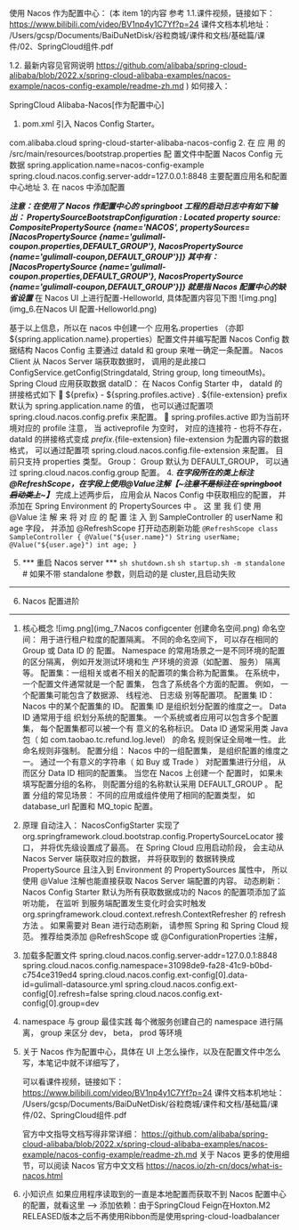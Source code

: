 使用 Nacos 作为配置中心：
   (本 item 1的内容 参考 
   1.1.课件视频，链接如下：
   https://www.bilibili.com/video/BV1np4y1C7Yf?p=24
   课件文档本机地址：
   /Users/gcsp/Documents/BaiDuNetDisk/谷粒商城/课件和文档/基础篇/课件/02、SpringCloud组件.pdf

   1.2. 最新内容见官网说明
   https://github.com/alibaba/spring-cloud-alibaba/blob/2022.x/spring-cloud-alibaba-examples/nacos-example/nacos-config-example/readme-zh.md
   )
 如何接入： 

SpringCloud Alibaba-Nacos[作为配置中心]
1. pom.xml 引入 Nacos Config Starter。
<dependency>
<groupId>com.alibaba.cloud</groupId>
<artifactId>spring-cloud-starter-alibaba-nacos-config</artifactId>
</dependency>
2. 在 应 用 的 /src/main/resources/bootstrap.properties 配
置文件中配置 Nacos Config 元数据
spring.application.name=nacos-config-example
spring.cloud.nacos.config.server-addr=127.0.0.1:8848
主要配置应用名和配置中心地址
3. 在 nacos 中添加配置


***注意：在使用了 Nacos 作配置中心的 springboot 工程的启动日志中有如下输出：
PropertySourceBootstrapConfiguration : Located property source: CompositePropertySource {name='NACOS', propertySources=[NacosPropertySource {name='gulimall-coupon.properties,DEFAULT_GROUP'}, NacosPropertySource {name='gulimall-coupon,DEFAULT_GROUP'}]}
其中有：
[NacosPropertySource {name='gulimall-coupon.properties,DEFAULT_GROUP'}, NacosPropertySource {name='gulimall-coupon,DEFAULT_GROUP'}]}
就是指 Nacos 配置中心的缺省设置***
在 Nacos UI 上进行配置-Helloworld, 具体配置内容见下图
![img.png](img_6.在Nacos UI 配置-Helloworld.png)

基于以上信息，所以在 nacos 中创建一个 应用名.properties （亦即 ${spring.application.name}.properties）配置文件并编写配置
Nacos Config 数据结构
Nacos Config 主要通过 dataId 和 group 来唯一确定一条配置。
Nacos Client 从 Nacos Server 端获取数据时， 调用的是此接口 ConfigService.getConfig(StringdataId, String group, long timeoutMs)。
Spring Cloud 应用获取数据
dataID：
在 Nacos Config Starter 中， dataId 的拼接格式如下
 ${prefix} - ${spring.profiles.active} . ${file-extension} prefix 默认为 spring.application.name
的值， 也可以通过配置项 spring.cloud.nacos.config.prefix 来配置。
 spring.profiles.active 即为当前环境对应的 profile
注意， 当 activeprofile 为空时， 对应的连接符 - 也将不存在， dataId 的拼接格式变成
${prefix}.${file-extension}
file-extension 为配置内容的数据格式， 可以通过配置项
spring.cloud.nacos.config.file-extension 来配置。 目前只支持 properties 类型。
Group：
Group 默认为 DEFAULT_GROUP， 可以通过 spring.cloud.nacos.config.group 配置。
4. ***在字段所在的类上标注@RefreshScope，在字段上使用@Value注解【~~~注意不是标注在 springboot 启动类上~~~】***
完成上述两步后， 应用会从 Nacos Config 中获取相应的配置， 并添加在 Spring Environment
的 PropertySources 中 。 这 里 我 们 使 用 @Value 注 解 来 将 对 应 的 配 置 注 入 到
SampleController 的 userName 和 age 字段， 并添加 @RefreshScope 打开动态刷新功能
`
@RefreshScope
class SampleController {
@Value("${user.name}")
String userName;
@Value("${user.age}")
int age;
} 
`

5. *** 重启 Nacos server ***
   `sh shutdown.sh`
   `sh startup.sh -m standalone` # 如果不带 standalone 参数，则启动的是 cluster,且启动失败
---
6. Nacos 配置进阶
---
1. 核心概念
![img.png](img_7.Nacos configcenter 创建命名空间.png)
命名空间：
用于进行租户粒度的配置隔离。 不同的命名空间下， 可以存在相同的 Group 或 Data ID 的
配置。 Namespace 的常用场景之一是不同环境的配置的区分隔离， 例如开发测试环境和生
产环境的资源（如配置、 服务） 隔离等。
配置集：一组相关或者不相关的配置项的集合称为配置集。 在系统中， 一个配置文件通常就是一个配
置集， 包含了系统各个方面的配置。 例如， 一个配置集可能包含了数据源、 线程池、 日志级
别等配置项。
配置集 ID：
Nacos 中的某个配置集的 ID。 配置集 ID 是组织划分配置的维度之一。 Data ID 通常用于组
织划分系统的配置集。 一个系统或者应用可以包含多个配置集， 每个配置集都可以被一个有
意义的名称标识。 Data ID 通常采用类 Java 包（ 如 com.taobao.tc.refund.log.level） 的命名
规则保证全局唯一性。 此命名规则非强制。
配置分组：
Nacos 中的一组配置集， 是组织配置的维度之一。 通过一个有意义的字符串（ 如 Buy 或
Trade ） 对配置集进行分组， 从而区分 Data ID 相同的配置集。 当您在 Nacos 上创建一个
配置时， 如果未填写配置分组的名称， 则配置分组的名称默认采用 DEFAULT_GROUP 。 配置
分组的常见场景： 不同的应用或组件使用了相同的配置类型， 如 database_url 配置和
MQ_topic 配置。
2. 原理
自动注入：
NacosConfigStarter 实现了 org.springframework.cloud.bootstrap.config.PropertySourceLocator
接口， 并将优先级设置成了最高。
在 Spring Cloud 应用启动阶段， 会主动从 Nacos Server 端获取对应的数据， 并将获取到的
数据转换成 PropertySource 且注入到 Environment 的 PropertySources 属性中， 所以使用
@Value 注解也能直接获取 Nacos Server 端配置的内容。
动态刷新：
Nacos Config Starter 默认为所有获取数据成功的 Nacos 的配置项添加了监听功能， 在监听
到服务端配置发生变化时会实时触发
org.springframework.cloud.context.refresh.ContextRefresher 的 refresh 方法 。
如果需要对 Bean 进行动态刷新， 请参照 Spring 和 Spring Cloud 规范。 推荐给类添加
@RefreshScope 或 @ConfigurationProperties 注解，
3. 加载多配置文件
spring.cloud.nacos.config.server-addr=127.0.0.1:8848
spring.cloud.nacos.config.namespace=31098de9-fa28-41c9-b0bd-c754ce319ed4
spring.cloud.nacos.config.ext-config[0].data-id=gulimall-datasource.yml
spring.cloud.nacos.config.ext-config[0].refresh=false
spring.cloud.nacos.config.ext-config[0].group=dev
4. namespace 与 group 最佳实践
每个微服务创建自己的 namespace 进行隔离， group 来区分 dev， beta， prod 等环境








3. 关于 Nacos 作为配置中心，具体在 UI 上怎么操作，以及在配置文件中怎么写，本笔记中就不详细写了，

   可以看课件视频，链接如下：
   https://www.bilibili.com/video/BV1np4y1C7Yf?p=24
   课件文档本机地址：
   /Users/gcsp/Documents/BaiDuNetDisk/谷粒商城/课件和文档/基础篇/课件/02、SpringCloud组件.pdf

   官方中文指导文档写得非常详细：
   https://github.com/alibaba/spring-cloud-alibaba/blob/2022.x/spring-cloud-alibaba-examples/nacos-example/nacos-config-example/readme-zh.md
   关于 Nacos 更多的使用细节，可以阅读 Nacos 官方中文文档
   https://nacos.io/zh-cn/docs/what-is-nacos.html

5. 小知识点
如果应用程序读取到的一直是本地配置而获取不到 Nacos 配置中心的配置，就看这里 -->
添加依赖：由于SpringCloud Feign在Hoxton.M2 RELEASED版本之后不再使用Ribbon而是使用spring-cloud-loadbalancer